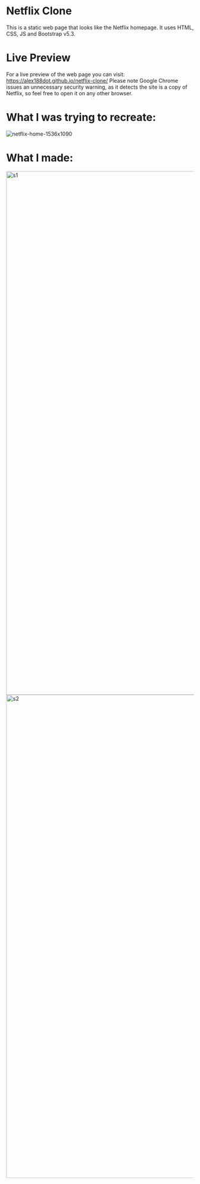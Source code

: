 # Netflix Clone

This is a static web page that looks like the Netflix homepage. It uses HTML, CSS, JS and Bootstrap v5.3.

# Live Preview
For a live preview of the web page you can visit: https://alex188dot.github.io/netflix-clone/
Please note Google Chrome issues an unnecessary security warning, as it detects the site is a copy of Netflix, so feel free to open it on any other browser.

# What I was trying to recreate:

![netflix-home-1536x1090](https://github.com/Alex188dot/netflix-clone/assets/117444853/ef604a46-7a01-42a6-a621-9d1ff9a93955)

# What I made:

<img width="1407" alt="s1" src="https://github.com/Alex188dot/netflix-clone/assets/117444853/26d51407-5911-4972-9d21-c439a348d6f3">

<img width="1299" alt="s2" src="https://github.com/Alex188dot/netflix-clone/assets/117444853/e6fb057f-2ff7-491b-9e95-9f18d3b3dfc0">
